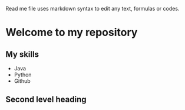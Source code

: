 Read me file uses markdown syntax to edit any text, formulas or codes.

# Welcome to my repository

## My skills
- Java
- Python
- Github

## Second level heading
